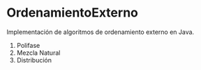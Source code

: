 # OrdenamientoExterno
Implementación de algoritmos de ordenamiento externo en Java.

1. Polifase
2. Mezcla Natural
3. Distribución
